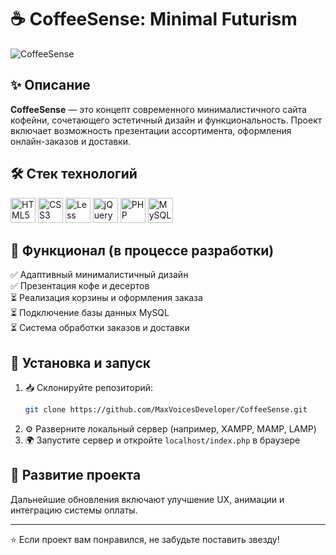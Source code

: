 # ☕ CoffeeSense: Minimal Futurism

![CoffeeSense](https://media2.giphy.com/media/v1.Y2lkPTc5MGI3NjExb3A1eDV6d2RweGp5dTZoMXFnb3R5YWg5bXVodTN4N2o2aDN4MGhqZiZlcD12MV9pbnRlcm5hbF9naWZfYnlfaWQmY3Q9Zw/myPdoRAlad0J2/giphy.gif)

## ✨ Описание
**CoffeeSense** — это концепт современного минималистичного сайта кофейни, сочетающего эстетичный дизайн и функциональность. Проект включает возможность презентации ассортимента, оформления онлайн-заказов и доставки.

## 🛠️ Стек технологий
<p>
  <img src="https://cdn.jsdelivr.net/gh/devicons/devicon/icons/html5/html5-original.svg" alt="HTML5" width="40" height="40"/>
  <img src="https://cdn.jsdelivr.net/gh/devicons/devicon/icons/css3/css3-original.svg" alt="CSS3" width="40" height="40"/>
  <img src="https://cdn.jsdelivr.net/gh/devicons/devicon/icons/less/less-plain-wordmark.svg" alt="Less" width="40" height="40"/>
  <img src="https://cdn.jsdelivr.net/gh/devicons/devicon/icons/jquery/jquery-original.svg" alt="jQuery" width="40" height="40"/>
  <img src="https://cdn.jsdelivr.net/gh/devicons/devicon/icons/php/php-original.svg" alt="PHP" width="40" height="40"/>
  <img src="https://cdn.jsdelivr.net/gh/devicons/devicon/icons/mysql/mysql-original.svg" alt="MySQL" width="40" height="40"/>
</p>

## 🚀 Функционал (в процессе разработки)
✅ Адаптивный минималистичный дизайн  
✅ Презентация кофе и десертов  
⏳ Реализация корзины и оформления заказа  
⏳ Подключение базы данных MySQL  
⏳ Система обработки заказов и доставки  

## 🔧 Установка и запуск
1. 📥 Склонируйте репозиторий:
   ```sh
   git clone https://github.com/MaxVoicesDeveloper/CoffeeSense.git
   ```
2. ⚙️ Разверните локальный сервер (например, XAMPP, MAMP, LAMP)
3. 🌍 Запустите сервер и откройте `localhost/index.php` в браузере

## 📌 Развитие проекта
Дальнейшие обновления включают улучшение UX, анимации и интеграцию системы оплаты.

---
⭐ Если проект вам понравился, не забудьте поставить звезду!

